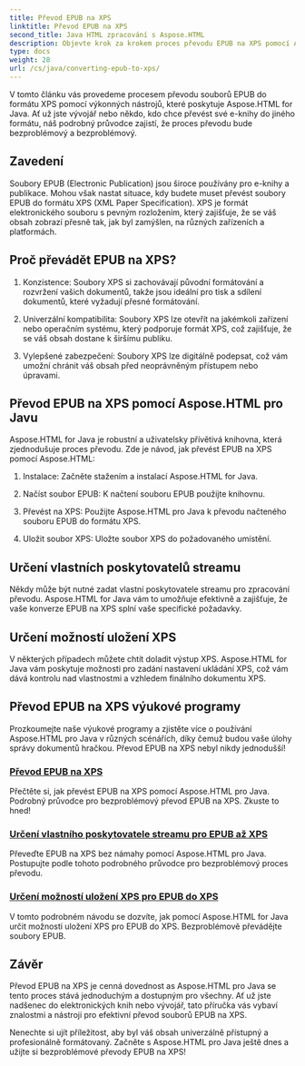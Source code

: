 ```yaml
---
title: Převod EPUB na XPS
linktitle: Převod EPUB na XPS
second_title: Java HTML zpracování s Aspose.HTML
description: Objevte krok za krokem proces převodu EPUB na XPS pomocí Aspose.HTML Java. Naučte se určit vlastní poskytovatele streamu a možnosti uložení XPS pro konverze.
type: docs
weight: 28
url: /cs/java/converting-epub-to-xps/
---
```


V tomto článku vás provedeme procesem převodu souborů EPUB do formátu XPS pomocí výkonných nástrojů, které poskytuje Aspose.HTML for Java. Ať už jste vývojář nebo někdo, kdo chce převést své e-knihy do jiného formátu, náš podrobný průvodce zajistí, že proces převodu bude bezproblémový a bezproblémový.

## Zavedení

Soubory EPUB (Electronic Publication) jsou široce používány pro e-knihy a publikace. Mohou však nastat situace, kdy budete muset převést soubory EPUB do formátu XPS (XML Paper Specification). XPS je formát elektronického souboru s pevným rozložením, který zajišťuje, že se váš obsah zobrazí přesně tak, jak byl zamýšlen, na různých zařízeních a platformách.

## Proč převádět EPUB na XPS?

1. Konzistence: Soubory XPS si zachovávají původní formátování a rozvržení vašich dokumentů, takže jsou ideální pro tisk a sdílení dokumentů, které vyžadují přesné formátování.

2. Univerzální kompatibilita: Soubory XPS lze otevřít na jakémkoli zařízení nebo operačním systému, který podporuje formát XPS, což zajišťuje, že se váš obsah dostane k širšímu publiku.

3. Vylepšené zabezpečení: Soubory XPS lze digitálně podepsat, což vám umožní chránit váš obsah před neoprávněným přístupem nebo úpravami.

## Převod EPUB na XPS pomocí Aspose.HTML pro Javu

Aspose.HTML for Java je robustní a uživatelsky přívětivá knihovna, která zjednodušuje proces převodu. Zde je návod, jak převést EPUB na XPS pomocí Aspose.HTML:

1. Instalace: Začněte stažením a instalací Aspose.HTML for Java.

2. Načíst soubor EPUB: K načtení souboru EPUB použijte knihovnu.

3. Převést na XPS: Použijte Aspose.HTML pro Java k převodu načteného souboru EPUB do formátu XPS.

4. Uložit soubor XPS: Uložte soubor XPS do požadovaného umístění.

## Určení vlastních poskytovatelů streamu

Někdy může být nutné zadat vlastní poskytovatele streamu pro zpracování převodu. Aspose.HTML for Java vám to umožňuje efektivně a zajišťuje, že vaše konverze EPUB na XPS splní vaše specifické požadavky.

## Určení možností uložení XPS

V některých případech můžete chtít doladit výstup XPS. Aspose.HTML for Java vám poskytuje možnosti pro zadání nastavení ukládání XPS, což vám dává kontrolu nad vlastnostmi a vzhledem finálního dokumentu XPS.

## Převod EPUB na XPS výukové programy
Prozkoumejte naše výukové programy a zjistěte více o používání Aspose.HTML pro Java v různých scénářích, díky čemuž budou vaše úlohy správy dokumentů hračkou. Převod EPUB na XPS nebyl nikdy jednodušší!
### [Převod EPUB na XPS](./convert-epub-to-xps/)
Přečtěte si, jak převést EPUB na XPS pomocí Aspose.HTML pro Java. Podrobný průvodce pro bezproblémový převod EPUB na XPS. Zkuste to hned!
### [Určení vlastního poskytovatele streamu pro EPUB až XPS](./convert-epub-to-xps-specify-custom-stream-provider/)
Převeďte EPUB na XPS bez námahy pomocí Aspose.HTML pro Java. Postupujte podle tohoto podrobného průvodce pro bezproblémový proces převodu.
### [Určení možností uložení XPS pro EPUB do XPS](./convert-epub-to-xps-specify-xps-save-options/)
V tomto podrobném návodu se dozvíte, jak pomocí Aspose.HTML for Java určit možnosti uložení XPS pro EPUB do XPS. Bezproblémově převádějte soubory EPUB.

## Závěr

Převod EPUB na XPS je cenná dovednost as Aspose.HTML pro Java se tento proces stává jednoduchým a dostupným pro všechny. Ať už jste nadšenec do elektronických knih nebo vývojář, tato příručka vás vybaví znalostmi a nástroji pro efektivní převod souborů EPUB na XPS.

Nenechte si ujít příležitost, aby byl váš obsah univerzálně přístupný a profesionálně formátovaný. Začněte s Aspose.HTML pro Java ještě dnes a užijte si bezproblémové převody EPUB na XPS!